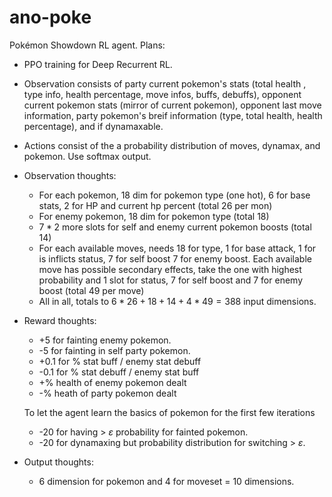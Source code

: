 # ano-poke

Pokémon Showdown RL agent. Plans:

- PPO training for Deep Recurrent RL.
- Observation consists of party current pokemon's stats (total health , type info, health percentage, move infos, buffs, debuffs), opponent current pokemon stats (mirror of current pokemon), opponent last move information, party pokemon's breif information (type, total health, health percentage), and if dynamaxable.
- Actions consist of the a probability distribution of moves, dynamax, and pokemon. Use softmax output.

- Observation thoughts:

  - For each pokemon, 18 dim for pokemon type (one hot), 6 for base stats, 2 for HP and current hp percent (total 26 per mon)
  - For enemy pokemon, 18 dim for pokemon type (total 18)
  - $7*2$ more slots for self and enemy current pokemon boosts (total 14)
  - For each available moves, needs 18 for type, 1 for base attack, 1 for is inflicts status, 7 for self boost 7 for enemy boost. Each available move has possible secondary effects, take the one with highest probability and 1 slot for status, 7 for self boost and 7 for enemy boost (total 49 per move)
  - All in all, totals to $6*26+18+14+4*49=388$ input dimensions.

- Reward thoughts:

  - +5 for fainting enemy pokemon.
  - -5 for fainting in self party pokemon.
  - +0.1 for % stat buff / enemy stat debuff
  - -0.1 for % stat debuff / enemy stat buff
  - +% health of enemy pokemon dealt
  - -% heath of party pokemon dealt

  To let the agent learn the basics of pokemon for the first few iterations

  - -20 for having > $\varepsilon$ probability for fainted pokemon.
  - -20 for dynamaxing but probability distribution for switching > $\varepsilon$.

- Output thoughts:
  - 6 dimension for pokemon and 4 for moveset = $10$ dimensions.
